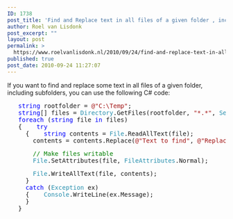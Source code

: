 ```yaml
---
ID: 1738
post_title: 'Find and Replace text in all files of a given folder , including subfolders with C#'
author: Roel van Lisdonk
post_excerpt: ""
layout: post
permalink: >
  https://www.roelvanlisdonk.nl/2010/09/24/find-and-replace-text-in-all-files-of-a-given-folder-including-subfolders-with-c/
published: true
post_date: 2010-09-24 11:27:07
---
```

<p>If you want to find and replace some text in all files of a given folder, including subfolders, you can use the following C# code:</p>  <pre class="code"><span style="color: blue">   string </span>rootfolder = <span style="color: #a31515">@&quot;C:\Temp&quot;</span>;
   <span style="color: blue">string</span>[] files = <span style="color: #2b91af">Directory</span>.GetFiles(rootfolder, <span style="color: #a31515">&quot;*.*&quot;</span>, <span style="color: #2b91af">SearchOption</span>.AllDirectories);
   <span style="color: blue">foreach </span>(<span style="color: blue">string </span>file <span style="color: blue">in </span>files)
   {&#160;&#160;&#160; <span style="color: blue">try
     </span>{&#160;&#160;&#160; <span style="color: blue">string </span>contents = <span style="color: #2b91af">File</span>.ReadAllText(file);
       contents = contents.Replace(<span style="color: #a31515">@&quot;Text to find&quot;</span>, <span style="color: #a31515">@&quot;Replacement text&quot;</span>);</pre>

<pre class="code"><span style="color: green">       // Make files writable
       </span><span style="color: #2b91af">File</span>.SetAttributes(file, <span style="color: #2b91af">FileAttributes</span>.Normal);</pre>
<a href="http://11011.net/software/vspaste"></a>

<pre class="code">
       <span style="color: #2b91af">File</span>.WriteAllText(file, contents);
     }
     <span style="color: blue">catch </span>(<span style="color: #2b91af">Exception </span>ex)
     {&#160;&#160;&#160; <span style="color: #2b91af">Console</span>.WriteLine(ex.Message);
     }
   }</pre>
<a href="http://11011.net/software/vspaste"></a>